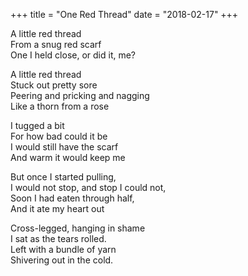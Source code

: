 +++ 
title = "One Red Thread"
date = "2018-02-17"
+++

A little red thread  
From a snug red scarf  
One I held close, or did it, me?

A little red thread  
Stuck out pretty sore  
Peering and pricking and nagging  
Like a thorn from a rose

I tugged a bit  
For how bad could it be  
I would still have the scarf  
And warm it would keep me  

But once I started pulling,  
I would not stop, and stop I could not,  
Soon I had eaten through half,   
And it ate my heart out

Cross-legged, hanging in shame  
I sat as the tears rolled.  
Left with a bundle of yarn  
Shivering out in the cold.  


